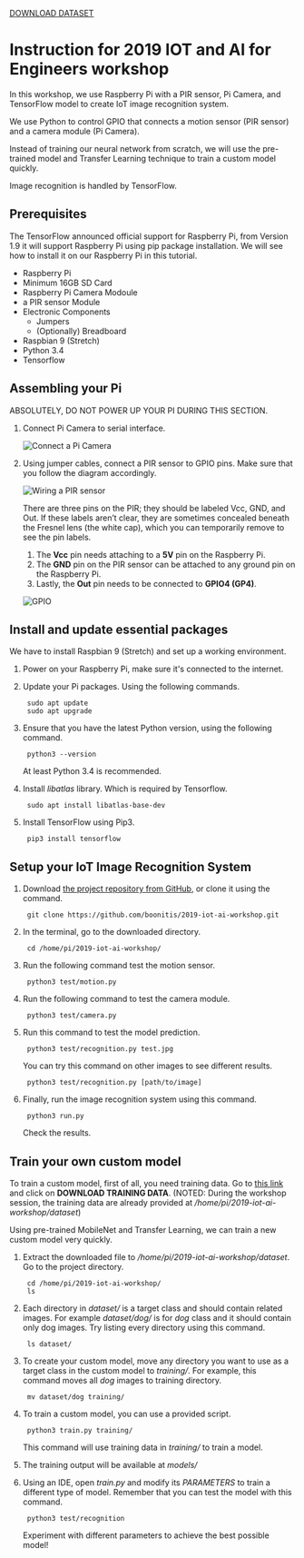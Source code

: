 [DOWNLOAD DATASET](https://drive.google.com/file/d/1PDsyDxj6eI7fzpT5DBVkdjaZh5YBN80Q/view?usp=sharing)

# Instruction for 2019 IOT and AI for Engineers workshop

In this workshop, we use Raspberry Pi with a PIR sensor, Pi Camera, and TensorFlow model to create IoT image recognition system. 

We use Python to control GPIO that connects a motion sensor (PIR sensor) and a camera module (Pi Camera). 

Instead of training our neural network from scratch, we will use the pre-trained model and Transfer Learning technique to train a custom model quickly.

Image recognition is handled by TensorFlow.

## Prerequisites

The TensorFlow announced official support for Raspberry Pi, from Version 1.9 it will support Raspberry Pi using pip package installation. We will see how to install it on our Raspberry Pi in this tutorial.

* Raspberry Pi
* Minimum 16GB SD Card
* Raspberry Pi Camera Modoule
* a PIR sensor Module
* Electronic Components
  * Jumpers
  * (Optionally) Breadboard
* Raspbian 9 (Stretch)
* Python 3.4 
* Tensorflow

## Assembling your Pi

ABSOLUTELY, DO NOT POWER UP YOUR PI DURING THIS SECTION.

1. Connect Pi Camera to serial interface.

    ![Connect a Pi Camera](https://projects-static.raspberrypi.org/projects/getting-started-with-picamera/e76b8fa9dd33f22cb9fb38908f3c01348e245447/en/images/connect-camera.jpg)

2. Using jumper cables, connect a PIR sensor to GPIO pins. Make sure that you follow the diagram accordingly. 

    ![Wiring a PIR sensor](https://projects-static.raspberrypi.org/projects/physical-computing-with-scratch/702273e5f1211f7041b6d1dc3939944cf0b99409/en/images/pir_wiring.png)

    There are three pins on the PIR; they should be labeled Vcc, GND, and Out. If these labels aren’t clear, they are sometimes concealed beneath the Fresnel lens (the white cap), which you can temporarily remove to see the pin labels.

    1. The **Vcc** pin needs attaching to a **5V** pin on the Raspberry Pi.
    2. The **GND** pin on the PIR sensor can be attached to any ground pin on the Raspberry Pi.
    3. Lastly, the **Out** pin needs to be connected to **GPIO4 (GP4)**.
    
    ![GPIO](https://www.eletimes.com/wp-content/uploads/2017/03/Fig-9.jpg)

## Install and update essential packages

We have to install Raspbian 9 (Stretch) and set up a working environment. 

1. Power on your Raspberry Pi, make sure it's connected to the internet.
   
2. Update your Pi packages. Using the following commands.

        sudo apt update
        sudo apt upgrade

3. Ensure that you have the latest Python version, using the following command. 

        python3 --version

    At least Python 3.4 is recommended.

4. Install *libatlas* library. Which is required by Tensorflow.

        sudo apt install libatlas-base-dev

5. Install TensorFlow using Pip3.

        pip3 install tensorflow

## Setup your IoT Image Recognition System

1. Download [the project repository from GitHub](https://github.com/boonitis/2019-iot-ai-workshop), or clone it using the command. 

        git clone https://github.com/boonitis/2019-iot-ai-workshop.git

2. In the terminal, go to the downloaded directory.

        cd /home/pi/2019-iot-ai-workshop/

3. Run the following command test the motion sensor.

        python3 test/motion.py

4. Run the following command to test the camera module.

        python3 test/camera.py

5. Run this command to test the model prediction.

        python3 test/recognition.py test.jpg

    You can try this command on other images to see different results.

        python3 test/recognition.py [path/to/image]

6. Finally, run the image recognition system using this command.

        python3 run.py
    
    Check the results.

## Train your own custom model

To train a custom model, first of all, you need training data. Go to [this link ](https://github.com/boonitis/2019-iot-ai-workshop) and click on **DOWNLOAD TRAINING DATA**. (NOTED: During the workshop session, the training data are already provided at */home/pi/2019-iot-ai-workshop/dataset*)

Using pre-trained MobileNet and Transfer Learning, we can train a new custom model very quickly.

1. Extract the downloaded file to */home/pi/2019-iot-ai-workshop/dataset*. Go to the project directory.

        cd /home/pi/2019-iot-ai-workshop/
        ls
   
2. Each directory in *dataset/* is a target class and should contain related images. For example *dataset/dog/* is for *dog* class and it should contain only dog images. Try listing every directory using this command.

        ls dataset/

3. To create your custom model, move any directory you want to use as a target class in the custom model to *training/*. For example, this command moves all *dog* images to training directory.

        mv dataset/dog training/

4. To train a custom model, you can use a provided script.

        python3 train.py training/

    This command will use training data in *training/* to train a model.

5. The training output will be available at *models/*

6. Using an IDE, open *train.py* and modify its *PARAMETERS* to train a different type of model. Remember that you can test the model with this command.

        python3 test/recognition

    Experiment with different parameters to achieve the best possible model!
